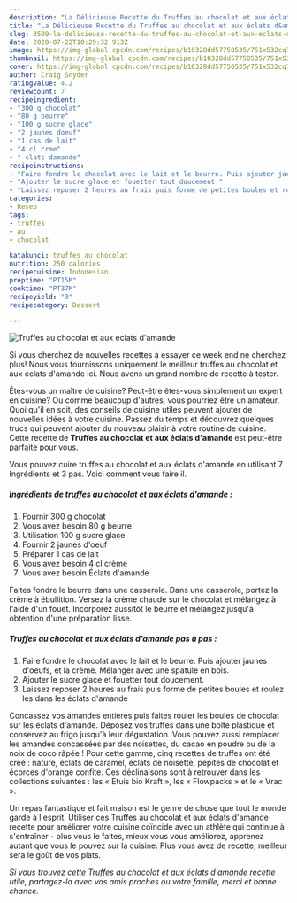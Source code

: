 ```yaml
---
description: "La Délicieuse Recette du Truffes au chocolat et aux éclats d&amp;#39;amande"
title: "La Délicieuse Recette du Truffes au chocolat et aux éclats d&amp;#39;amande"
slug: 3509-la-delicieuse-recette-du-truffes-au-chocolat-et-aux-eclats-d-and-39-amande
date: 2020-07-22T10:29:32.913Z
image: https://img-global.cpcdn.com/recipes/b10328dd57750535/751x532cq70/truffes-au-chocolat-et-aux-eclats-damande-photo-principale-de-la-recette.jpg
thumbnail: https://img-global.cpcdn.com/recipes/b10328dd57750535/751x532cq70/truffes-au-chocolat-et-aux-eclats-damande-photo-principale-de-la-recette.jpg
cover: https://img-global.cpcdn.com/recipes/b10328dd57750535/751x532cq70/truffes-au-chocolat-et-aux-eclats-damande-photo-principale-de-la-recette.jpg
author: Craig Snyder
ratingvalue: 4.2
reviewcount: 7
recipeingredient:
- "300 g chocolat"
- "80 g beurre"
- "100 g sucre glace"
- "2 jaunes doeuf"
- "1 cas de lait"
- "4 cl crme"
- " clats damande"
recipeinstructions:
- "Faire fondre le chocolat avec le lait et le beurre. Puis ajouter jaunes d&#39;oeufs, et la crème. Mélanger avec une spatule en bois."
- "Ajouter le sucre glace et fouetter tout doucement."
- "Laissez reposer 2 heures au frais puis forme de petites boules et roulez les dans les éclats d&#39;amande"
categories:
- Resep
tags:
- truffes
- au
- chocolat

katakunci: truffes au chocolat 
nutrition: 250 calories
recipecuisine: Indonesian
preptime: "PT15M"
cooktime: "PT37M"
recipeyield: "3"
recipecategory: Dessert

---
```



![Truffes au chocolat et aux éclats d&#39;amande](https://img-global.cpcdn.com/recipes/b10328dd57750535/751x532cq70/truffes-au-chocolat-et-aux-eclats-damande-photo-principale-de-la-recette.jpg)

Si vous cherchez de nouvelles recettes à essayer ce week end ne cherchez plus! Nous vous fournissons uniquement le meilleur truffes au chocolat et aux éclats d&#39;amande ici. Nous avons un grand nombre de recette à tester.

Êtes-vous un maître de cuisine? Peut-être êtes-vous simplement un expert en cuisine? Ou comme beaucoup d'autres, vous pourriez être un amateur. Quoi qu'il en soit, des conseils de cuisine utiles peuvent ajouter de nouvelles idées à votre cuisine. Passez du temps et découvrez quelques trucs qui peuvent ajouter du nouveau plaisir à votre routine de cuisine. Cette recette de <strong> Truffes au chocolat et aux éclats d&#39;amande </strong> est peut-être parfaite pour vous.

<!--inarticleads1-->

Vous pouvez cuire truffes au chocolat et aux éclats d&#39;amande en utilisant 7 Ingrédients et 3 pas. Voici comment vous faire il.

##### Ingrédients de truffes au chocolat et aux éclats d&#39;amande :

1. Fournir 300 g chocolat
1. Vous avez besoin 80 g beurre
1. Utilisation 100 g sucre glace
1. Fournir 2 jaunes d&#39;oeuf
1. Préparer 1 cas de lait
1. Vous avez besoin 4 cl crème
1. Vous avez besoin  Éclats d&#39;amande


Faites fondre le beurre dans une casserole. Dans une casserole, portez la crème à ébullition. Versez la crème chaude sur le chocolat et mélangez à l&#39;aide d&#39;un fouet. Incorporez aussitôt le beurre et mélangez jusqu&#39;à obtention d&#39;une préparation lisse. 

<!--inarticleads2-->

##### Truffes au chocolat et aux éclats d&#39;amande pas à pas :

1. Faire fondre le chocolat avec le lait et le beurre. Puis ajouter jaunes d&#39;oeufs, et la crème. Mélanger avec une spatule en bois.
1. Ajouter le sucre glace et fouetter tout doucement.
1. Laissez reposer 2 heures au frais puis forme de petites boules et roulez les dans les éclats d&#39;amande


Concassez vos amandes entières puis faites rouler les boules de chocolat sur les éclats d&#39;amande. Déposez vos truffes dans une boîte plastique et conservez au frigo jusqu&#39;à leur dégustation. Vous pouvez aussi remplacer les amandes concassées par des noisettes, du cacao en poudre ou de la noix de coco râpée ! Pour cette gamme, cinq recettes de truffes ont été créé : nature, éclats de caramel, éclats de noisette, pépites de chocolat et écorces d&#39;orange confite. Ces déclinaisons sont à retrouver dans les collections suivantes : les « Etuis bio Kraft », les « Flowpacks » et le « Vrac ». 

<!--inarticleads1-->

<p>
Un repas fantastique et fait maison est le genre de chose que tout le monde garde à l'esprit. Utiliser ces Truffes au chocolat et aux éclats d&#39;amande recette pour améliorer votre cuisine coïncide avec un athlète qui continue à s'entraîner - plus vous le faites, mieux vous vous améliorez, apprenez autant que vous le pouvez sur la cuisine. Plus vous avez de recette, meilleur sera le goût de vos plats.
</p>

<p>
<i>Si vous trouvez cette Truffes au chocolat et aux éclats d&#39;amande recette utile, partagez-la avec vos amis proches ou votre famille, merci et bonne chance.</i>
</p>
